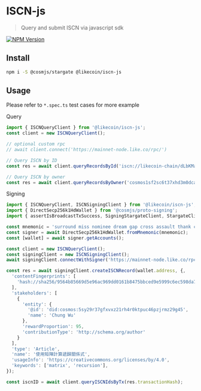 # ISCN-js
> Query and submit ISCN via javascript sdk

[![NPM Version][npm-image]][npm-url]

## Install

```bash
npm i -S @cosmjs/stargate @likecoin/iscn-js
```

## Usage

Please refer to `*.spec.ts` test cases for more example

Query
```typescript
import { ISCNQueryClient } from '@likecoin/iscn-js';
const client = new ISCNQueryClient();

// optional custom rpc
// await client.connect('https://mainnet-node.like.co/rpc/')

// Query ISCN by ID
const res = await client.queryRecordsById('iscn://likecoin-chain/dLbKMa8EVO9RF4UmoWKk2ocUq7IsxMcnQL1_Ps5Vg80/1');

// Query ISCN by owner
const res = await client.queryRecordsByOwner('cosmos1sf2sc6t37xhd3m0dcaq6h5dz22mtru2ugdwp0v');
```

Signing
```typescript
import { ISCNQueryClient, ISCNSigningClient } from '@likecoin/iscn-js';
import { DirectSecp256k1HdWallet } from '@cosmjs/proto-signing';
import { assertIsBroadcastTxSuccess, SigningStargateClient, StargateClient } from '@cosmjs/stargate';

const mnemonic = 'surround miss nominee dream gap cross assault thank captain prosper drop duty group candy wealth weather scale put';
const signer = await DirectSecp256k1HdWallet.fromMnemonic(mnemonic);
const [wallet] = await signer.getAccounts();

const client = new ISCNQueryClient();
const signingClient = new ISCNSigningClient();
await signingClient.connectWithSigner('https://mainnet-node.like.co/rpc/', wallet);

const res = await signingClient.createISCNRecord(wallet.address, {,
  'contentFingerprints': [
    'hash://sha256/9564b85669d5e96ac969dd0161b8475bbced9e5999c6ec598da718a3045d6f2e'
  ],
  'stakeholders': [
    {
      'entity': {
        '@id': 'did:cosmos:5sy29r37gfxvxz21rh4r0ktpuc46pzjrmz29g45',
        'name': 'Chung Wu'
      },
      'rewardProportion': 95,
      'contributionType': 'http://schema.org/author'
    }
  ],
  'type': 'Article',
  'name': '使用矩陣計算遞歸關係式',
  'usageInfo': 'https://creativecommons.org/licenses/by/4.0',
  'keywords': ['matrix', 'recursion'],
});

const iscnID = await client.queryISCNIdsByTx(res.transactionHash);
```

[npm-image]: https://img.shields.io/npm/v/@likecoin/iscn-js.svg
[npm-url]: https://www.npmjs.com/package/@likecoin/iscn-js
